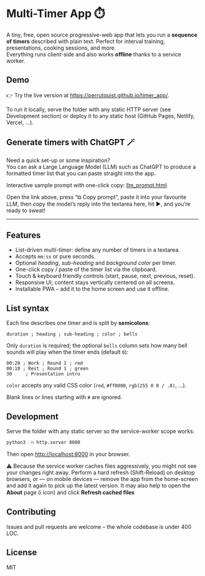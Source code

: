 # Multi-Timer App ⏱️

A tiny, free, open source progressive-web app that lets you run a **sequence of timers** 
described with plain text. Perfect for interval training, presentations, cooking sessions,
and more.  
Everything runs client-side and also works **offline** thanks to a service
worker.

## Demo

👉 Try the live version at <https://perrutquist.github.io/timer_app/>.  

To run it locally, serve the folder with any static HTTP server (see Development
section) or deploy it to any static host (GitHub Pages, Netlify, Vercel, …).

## Generate timers with ChatGPT 🪄

Need a quick set-up or some inspiration?  
You can ask a Large Language Model (LLM) such as ChatGPT to produce a formatted timer list that you can paste straight into the app.

Interactive sample prompt with one-click copy: [llm_prompt.html](llm_prompt.html).

Open the link above, press “⧉ Copy prompt”, paste it into your favourite LLM,
then copy the model’s reply into the textarea here, hit ▶️, and you’re ready to sweat!

---

## Features

- List-driven multi-timer: define any number of timers in a textarea.
- Accepts `mm:ss` or pure seconds.
- Optional *heading*, *sub-heading* and *background color* per timer.
- One-click copy / paste of the timer list via the clipboard.
- Touch & keyboard friendly controls (start, pause, next, previous, reset).
- Responsive UI; content stays vertically centered on all screens.
- Installable PWA – add it to the home screen and use it offline.

## List syntax

Each line describes one timer and is split by **semicolons**:

```
duration ; heading ; sub-heading ; color ; bells
```

Only `duration` is required; the optional `bells` column sets how many bell sounds will play when the timer ends (default `0`):

```
00:20 ; Work ; Round 1 ; red
00:10 ; Rest ; Round 1 ; green
30     ; Presentation intro
```

`color` accepts any valid CSS color (`red`, `#ff0000`, `rgb(255 0 0 / .8)`, …).

Blank lines or lines starting with `#` are ignored.

## Development

Serve the folder with any static server so the service-worker scope works:

```bash
python3 -m http.server 8000
```

Then open <http://localhost:8000> in your browser.

⚠️  Because the service worker caches files aggressively, you might not see
your changes right away. Perform a hard refresh (Shift-Reload) on desktop
browsers, or — on mobile devices — remove the app from the home-screen and add
it again to pick up the latest version. It may also help to open the **About** 
page (ℹ️ icon) and click **Refresh cached files**

## Contributing

Issues and pull requests are welcome – the whole codebase is under 400 LOC.

## License

MIT
